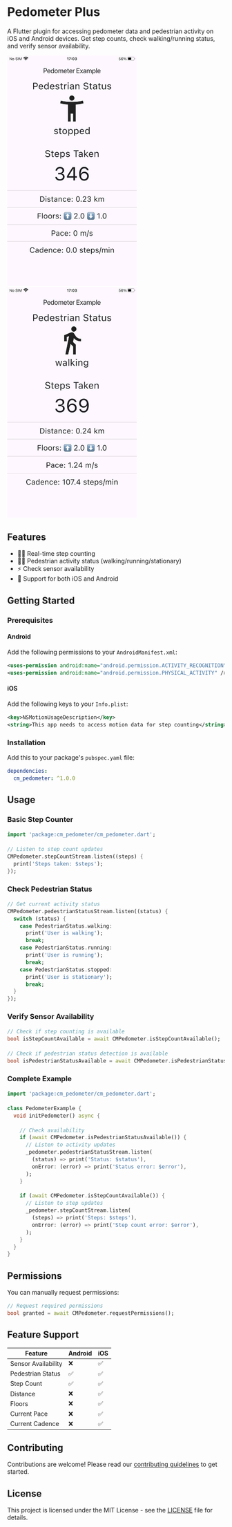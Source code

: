 # Pedometer Plus

A Flutter plugin for accessing pedometer data and pedestrian activity on iOS and Android devices. Get step counts, check walking/running status, and verify sensor availability.

<p>
    <img src="https://github.com/hieutv-dng/cm_pedometer/blob/master/screenshots/pedometer_stopped.png?raw=true" width="300"/>
    <img src="https://github.com/hieutv-dng/cm_pedometer/blob/master/screenshots/pedometer_walking.png?raw=true" width="300"/>
</p>

## Features

- 🚶‍♂️ Real-time step counting
- 🏃‍♀️ Pedestrian activity status (walking/running/stationary)
- ⚡ Check sensor availability
- 📱 Support for both iOS and Android

## Getting Started

### Prerequisites

#### Android
Add the following permissions to your `AndroidManifest.xml`:

```xml
<uses-permission android:name="android.permission.ACTIVITY_RECOGNITION" />
<uses-permission android:name="android.permission.PHYSICAL_ACTIVITY" />
```

#### iOS
Add the following keys to your `Info.plist`:

```xml
<key>NSMotionUsageDescription</key>
<string>This app needs to access motion data for step counting</string>
```

### Installation

Add this to your package's `pubspec.yaml` file:

```yaml
dependencies:
  cm_pedometer: ^1.0.0
```

## Usage

### Basic Step Counter

```dart
import 'package:cm_pedometer/cm_pedometer.dart';

// Listen to step count updates
CMPedometer.stepCountStream.listen((steps) {
  print('Steps taken: $steps');
});
```

### Check Pedestrian Status

```dart
// Get current activity status
CMPedometer.pedestrianStatusStream.listen((status) {
  switch (status) {
    case PedestrianStatus.walking:
      print('User is walking');
      break;
    case PedestrianStatus.running:
      print('User is running');
      break;
    case PedestrianStatus.stopped:
      print('User is stationary');
      break;
  }
});
```

### Verify Sensor Availability

```dart
// Check if step counting is available
bool isStepCountAvailable = await CMPedometer.isStepCountAvailable();

// Check if pedestrian status detection is available
bool isPedestrianStatusAvailable = await CMPedometer.isPedestrianStatusAvailable();
```

### Complete Example

```dart
import 'package:cm_pedometer/cm_pedometer.dart';

class PedometerExample {  
  void initPedometer() async {
    
    // Check availability
    if (await CMPedometer.isPedestrianStatusAvailable()) {
      // Listen to activity updates
      _pedometer.pedestrianStatusStream.listen(
        (status) => print('Status: $status'),
        onError: (error) => print('Status error: $error'),
      );
    }

    if (await CMPedometer.isStepCountAvailable()) {
      // Listen to step updates
      _pedometer.stepCountStream.listen(
        (steps) => print('Steps: $steps'),
        onError: (error) => print('Step count error: $error'),
      );
    }
  }
}
```

## Permissions

You can manually request permissions:

```dart
// Request required permissions
bool granted = await CMPedometer.requestPermissions();
```

## Feature Support

| Feature             | Android | iOS |
|---------------------|---------|-----|
| Sensor Availability | ❌      | ✅  |
| Pedestrian Status   | ✅      | ✅  |
| Step Count          | ✅      | ✅  |
| Distance            | ❌      | ✅  |
| Floors              | ❌      | ✅  |
| Current Pace        | ❌      | ✅  |
| Current Cadence     | ❌      | ✅  |

## Contributing

Contributions are welcome! Please read our [contributing guidelines](CONTRIBUTING.md) to get started.

## License

This project is licensed under the MIT License - see the [LICENSE](LICENSE) file for details.